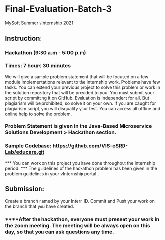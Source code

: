 # Final-Evaluation-Batch-3
MySoft Summer vInternship 2021

## Instruction:
### Hackathon (9:30 a.m - 5:00 p.m)			
### Times: 7 hours 30 minutes	
We will give a sample problem statement that will be focused on a few module implementations relevant to the internship work. 
Problems have few tasks.
You can extend your previous project to solve this problem or work in the solution repository that will be provided to you.
You must submit your script by committing it on GitHub.
Evaluation is independent for all. But plagiarism will be prohibited, so solve it on your own. If you are caught for plagiarism script, you will disqualify your test. 
You can access all offline and online help to solve the problem.

### Problem Statement is given in the Java-Based Microservice Solutions Development > Hackathon section.

### Sample Codebase:  https://github.com/VIS-eSRD-Lab/educare.git 
*** You can work on this project you have done throughout the internship period.
*** The guidelines of the hackathon problem has been given in the problem guidelines in your vInternship portal .

## Submission:
Create a branch named by your Intern ID.
Commit and Push your work on the branch that you have created.

### ****After the hackathon, everyone must present your work in the zoom meeting. The meeting will be always open on this day, so that you can ask questions any time.
